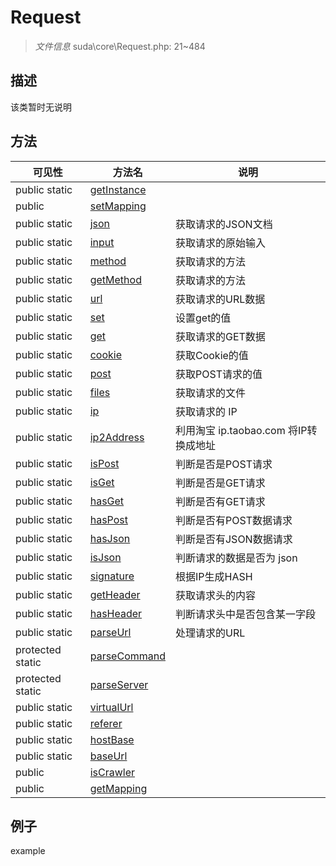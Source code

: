 #  Request 

> *文件信息* suda\core\Request.php: 21~484



## 描述

该类暂时无说明






## 方法


| 可见性 | 方法名 | 说明 |
|--------|-------|------|
| public static|[getInstance](Request/getInstance.md) |  |
| public |[setMapping](Request/setMapping.md) |  |
| public static|[json](Request/json.md) | 获取请求的JSON文档 |
| public static|[input](Request/input.md) | 获取请求的原始输入 |
| public static|[method](Request/method.md) | 获取请求的方法 |
| public static|[getMethod](Request/getMethod.md) | 获取请求的方法 |
| public static|[url](Request/url.md) | 获取请求的URL数据 |
| public static|[set](Request/set.md) | 设置get的值 |
| public static|[get](Request/get.md) | 获取请求的GET数据 |
| public static|[cookie](Request/cookie.md) | 获取Cookie的值 |
| public static|[post](Request/post.md) | 获取POST请求的值 |
| public static|[files](Request/files.md) | 获取请求的文件 |
| public static|[ip](Request/ip.md) | 获取请求的 IP |
| public static|[ip2Address](Request/ip2Address.md) | 利用淘宝 ip.taobao.com 将IP转换成地址 |
| public static|[isPost](Request/isPost.md) | 判断是否是POST请求 |
| public static|[isGet](Request/isGet.md) | 判断是否是GET请求 |
| public static|[hasGet](Request/hasGet.md) | 判断是否有GET请求 |
| public static|[hasPost](Request/hasPost.md) | 判断是否有POST数据请求 |
| public static|[hasJson](Request/hasJson.md) | 判断是否有JSON数据请求 |
| public static|[isJson](Request/isJson.md) | 判断请求的数据是否为 json |
| public static|[signature](Request/signature.md) | 根据IP生成HASH |
| public static|[getHeader](Request/getHeader.md) | 获取请求头的内容 |
| public static|[hasHeader](Request/hasHeader.md) | 判断请求头中是否包含某一字段 |
| public static|[parseUrl](Request/parseUrl.md) | 处理请求的URL |
| protected static|[parseCommand](Request/parseCommand.md) |  |
| protected static|[parseServer](Request/parseServer.md) |  |
| public static|[virtualUrl](Request/virtualUrl.md) |  |
| public static|[referer](Request/referer.md) |  |
| public static|[hostBase](Request/hostBase.md) |  |
| public static|[baseUrl](Request/baseUrl.md) |  |
| public |[isCrawler](Request/isCrawler.md) |  |
| public |[getMapping](Request/getMapping.md) |  |



## 例子

example